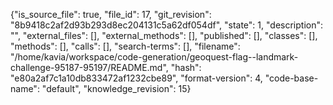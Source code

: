 {"is_source_file": true, "file_id": 17, "git_revision": "8b9418c2af2d93b293d8ec204131c5a62df054df", "state": 1, "description": "", "external_files": [], "external_methods": [], "published": [], "classes": [], "methods": [], "calls": [], "search-terms": [], "filename": "/home/kavia/workspace/code-generation/geoquest-flag--landmark-challenge-95187-95197/README.md", "hash": "e80a2af7c1a10db833472af1232cbe89", "format-version": 4, "code-base-name": "default", "knowledge_revision": 15}